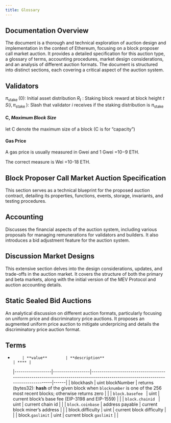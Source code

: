 ```yaml
---
title: Glossary
---
```


## Documentation Overview

The document is a thorough and technical exploration of auction design and implementation in the
context of Ethereum, focusing on a block proposer call market auction. It provides a detailed
specification for this auction type, a glossary of terms, accounting procedures, market design
considerations, and an analysis of different auction formats. The document is structured into
distinct sections, each covering a critical aspect of the auction system.

## Validators

$\pi_{\text {stake }}(0):$ Initial asset distribution $R_t$ : Staking block reward at block height
$t$ $S\left(i, \pi_{\text {stake }}\right):$ Slash that validator $i$ receives if the staking
distribution is $\pi_{\text {stake }}$

#### C, _Maximum Block Size_

let C denote the maximum size of a block (C is for “capacity”)

#### Gas Price

A gas price is usually measured in Gwei and 1 Gwei =10−9 ETH.

The correct measure is Wei =10-18 ETH.

## Block Proposer Call Market Auction Specification

This section serves as a technical blueprint for the proposed auction contract, detailing its
properties, functions, events, storage, invariants, and testing procedures.

## Accounting

Discusses the financial aspects of the auction system, including various proposals for managing
remunerations for validators and builders. It also introduces a bid adjustment feature for the
auction system.

## Discussion Market Designs

This extensive section delves into the design considerations, updates, and trade-offs in the auction
market. It covers the structure of both the primary and beta markets, along with the initial version
of the MEV Protocol and auction accounting details.

## Static Sealed Bid Auctions

An analytical discussion on different auction formats, particularly focusing on uniform price and
discriminatory price auctions. It proposes an augmented uniform price auction to mitigate
underpricing and details the discriminatory price auction format.

## Terms

-         | **value**        | **description**                                                                                                                 | **** |
  |------------------|------------------|---------------------------------------------------------------------------------------------------------------------------------|------|
  | blockhash | uint blockNumber | returns (bytes32): **hash** of the given block when `blocknumber` is one of the 256 most recent blocks; otherwise returns zero | |
  | `block.basefee ` | uint | current block’s base fee (EIP-3198 and EIP-1559) | |
  | `block.chainid ` | uint | current chain id | |
  | `block.coinbase` | address payable | current block miner’s address | |
  | block.difficulty | uint | current block difficulty | |
  | block.`gaslimit` | uint | current block `gaslimit` | |
